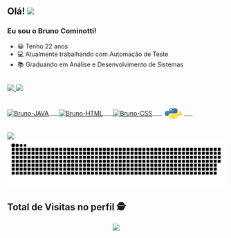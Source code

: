## Olá! <img src="https://raw.githubusercontent.com/iampavangandhi/iampavangandhi/master/gifs/Hi.gif" width="30px"></h2>  <h3>Eu sou o Bruno Cominotti!</h3>


- 😀 Tenho 22 anos
- 💻 Atualmente trabalhando com Automação de Teste
- 📚 Graduando em Análise e Desenvolvimento de Sistemas

<br>

<div>
  <a href="https://github.com/brunocominotti">
  <img height="185em" src="https://github-readme-stats.vercel.app/api?username=brunocominotti&border_color=ffffff&title_color=00BFFF&text_color=ffffff&show_icons=true&icon_color=00BFFF&theme=dracula&include_all_commits=true&count_private=true"/>
    
  <img height="185em" src="https://github-readme-stats.vercel.app/api/top-langs/?username=brunocominotti&title_color=00BFFF&&langs_count=8&langs_count=7&theme=dracula"/>
</div>
  
<br>

<div style="display: inline_block"><br>
  
   <img align="center" alt="Bruno-JAVA" height="30" width="50" src="https://cdn.jsdelivr.net/gh/devicons/devicon/icons/java/java-original-wordmark.svg">
  &nbsp;&nbsp;&nbsp;&nbsp;
  <img align="center" alt="Bruno-HTML" height="30" width="50" src="https://cdn.jsdelivr.net/gh/devicons/devicon/icons/html5/html5-original.svg">
  &nbsp;&nbsp;&nbsp;&nbsp;
  <img align="center" alt="Bruno-CSS" height="30" width="50" src="https://cdn.jsdelivr.net/gh/devicons/devicon/icons/css3/css3-original.svg">
  &nbsp;&nbsp;&nbsp;&nbsp;
  <img align="center" alt="Bruno-Python" height="30" width="50" src="https://raw.githubusercontent.com/devicons/devicon/master/icons/python/python-original.svg">
  &nbsp;&nbsp;&nbsp;&nbsp;
  
  
  <br>
 
  
</div>
  
  
##
   <div>
      <a href="https://www.linkedin.com/in/bruno-cominotti-3730931a4/" target="_blank"><img align="left" src="https://img.shields.io/badge/-LinkedIn-%230077B5?style=for-the-badge&logo=linkedin&logoColor=white" target="_blank"></a> 
  </div>
  
  ![Snake animation](https://github.com/brunocominotti/brunocominotti/blob/output/github-contribution-grid-snake.svg)
  
  ## Total de Visitas no perfil :detective: <br>
 <p align="center"> 
   <img alingn="center" src="https://profile-counter.glitch.me/brunocominotti/count.svg" />
 </p>
  
  
  
  
 









